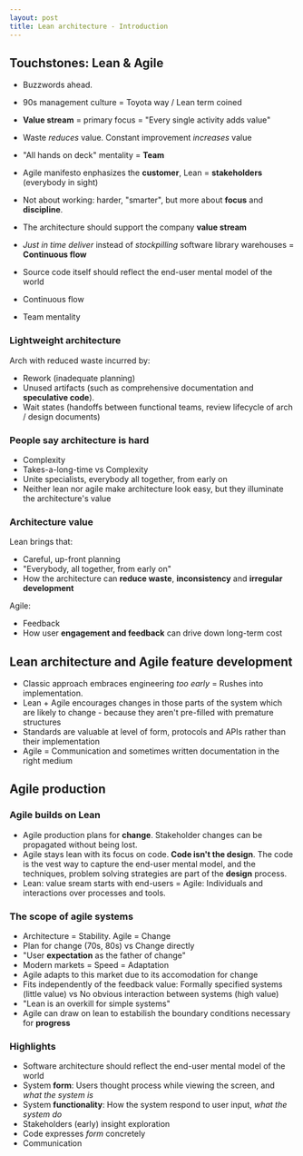 ```yaml
---
layout: post
title: Lean architecture - Introduction
---
```


## Touchstones: Lean & Agile

- Buzzwords ahead.
- 90s management culture = Toyota way / Lean term coined
- **Value stream** = primary focus = "Every single activity adds value"
- Waste *reduces* value. Constant improvement *increases* value
- "All hands on deck" mentality = **Team**
- Agile manifesto enphasizes the **customer**, Lean = **stakeholders** (everybody in sight)
- Not about working: harder, "smarter", but more about **focus** and **discipline**.
- The architecture should support the company **value stream**
- *Just in time deliver* instead of *stockpilling* software library warehouses = **Continuous flow**

- Source code itself should reflect the end-user mental model of the world
- Continuous flow
- Team mentality

### Lightweight architecture

Arch with reduced waste incurred by:

- Rework (inadequate planning)
- Unused artifacts (such as comprehensive documentation and **speculative code**).
- Wait states (handoffs between functional teams, review lifecycle of arch / design documents)

### People say architecture is hard

- Complexity
- Takes-a-long-time vs Complexity
- Unite specialists, everybody all together, from early on
- Neither lean nor agile make architecture look easy, but they illuminate the architecture's value

### Architecture value

Lean brings that:

- Careful, up-front planning
- "Everybody, all together, from early on"
- How the architecture can **reduce waste**, **inconsistency** and **irregular development**

Agile:

- Feedback
- How user **engagement and feedback** can drive down long-term cost


## Lean architecture and Agile feature development

- Classic approach embraces engineering *too early* = Rushes into implementation.
- Lean + Agile encourages changes in those parts of the system which are likely to change - because they aren't pre-filled with premature structures
- Standards are valuable at level of form, protocols and APIs rather than their implementation
- Agile = Communication and sometimes written documentation in the right medium

## Agile production

### Agile builds on Lean

- Agile production plans for **change**. Stakeholder changes can be propagated without being lost.
- Agile stays lean with its focus on code. **Code isn't the design**. The code is the vest way to capture the end-user mental model, and the techniques, problem solving strategies are part of the **design** process.
- Lean: value sream starts with end-users = Agile: Individuals and interactions over processes and tools.

### The scope of agile systems

- Architecture = Stability. Agile = Change
- Plan for change (70s, 80s) vs Change directly
- "User **expectation** as the father of change"
- Modern markets = Speed = Adaptation
- Agile adapts to this market due to its accomodation for change
- Fits independently of the feedback value: Formally specified systems (little value) vs No obvious interaction between systems (high value)
- "Lean is an overkill for simple systems"
- Agile can draw on lean to estabilish the boundary conditions necessary for **progress** 

### Highlights

- Software architecture should reflect the end-user mental model of the world
- System **form**: Users thought process while viewing the screen, and *what the system is*
- System **functionality**: How the system respond to user input, *what the system do*
- Stakeholders (early) insight exploration
- Code expresses *form* concretely
- Communication


